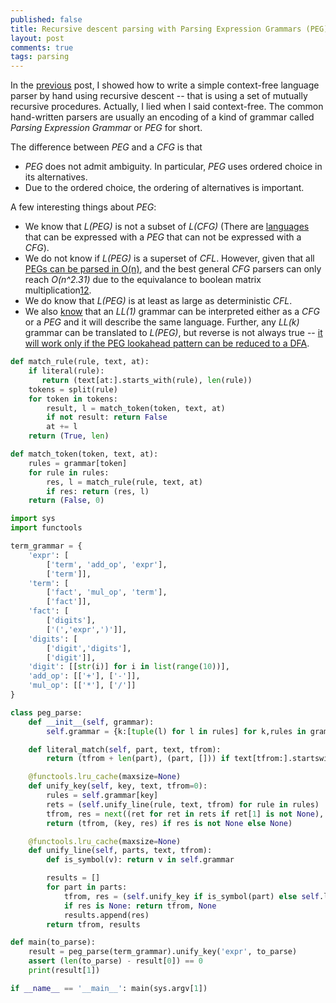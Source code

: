 ```yaml
---
published: false
title: Recursive descent parsing with Parsing Expression Grammars (PEG)
layout: post
comments: true
tags: parsing
---
```


In the [previous](/2018/09/05/top-down-parsing/) post, I showed how to write a simple context-free language parser by hand using recursive descent -- that is using a set of mutually recursive procedures. Actually, I lied when I said context-free. The common hand-written parsers are usually an encoding of a kind of grammar called _Parsing Expression Grammar_ or _PEG_ for short.

The difference between _PEG_ and a _CFG_ is that
* _PEG_ does not admit ambiguity. In particular, _PEG_ uses ordered choice in its alternatives.
* Due to the ordered choice, the ordering of alternatives is important.

A few interesting things about _PEG_:
* We know that _L(PEG)_ is not a subset of _L(CFG)_ (There are [languages](https://stackoverflow.com/a/46743864/1420407) that can be expressed with a _PEG_ that can not be expressed with a _CFG_).
* We do not know if _L(PEG)_ is a superset of _CFL_. However, given that all [PEGs can be parsed in O(n)](https://en.wikipedia.org/wiki/Parsing_expression_grammar), and the best general _CFG_ parsers can only reach _O(n^2.31)_ due to the equivalance to boolean matrix multiplication[1](/references#lee2002fast)[2](/references#valiant1975general). 
* We do know that _L(PEG)_ is at least as large as deterministic _CFL_.
* We also [know](https://arxiv.org/pdf/1304.3177.pdf) that an _LL(1)_ grammar can be interpreted either as a _CFG_ or a _PEG_ and it will describe the same language. Further, any _LL(k)_ grammar can be translated to _L(PEG)_, but reverse is not always true -- [it will work only if the PEG lookahead pattern can be reduced to a DFA](https://stackoverflow.com/a/46743864/1420407).


```python
def match_rule(rule, text, at):
    if literal(rule):
       return (text[at:].starts_with(rule), len(rule))
    tokens = split(rule)
    for token in tokens:
        result, l = match_token(token, text, at)
        if not result: return False
        at += l
    return (True, len)

def match_token(token, text, at):
    rules = grammar[token]
    for rule in rules:
        res, l = match_rule(rule, text, at)
        if res: return (res, l)
    return (False, 0)
```


```python
import sys
import functools

term_grammar = {
    'expr': [
        ['term', 'add_op', 'expr'],
        ['term']],
    'term': [
        ['fact', 'mul_op', 'term'],
        ['fact']],
    'fact': [
        ['digits'],
        ['(','expr',')']],
    'digits': [
        ['digit','digits'],
        ['digit']],
    'digit': [[str(i)] for i in list(range(10))],
    'add_op': [['+'], ['-']],
    'mul_op': [['*'], ['/']]
}

class peg_parse:
    def __init__(self, grammar):
        self.grammar = {k:[tuple(l) for l in rules] for k,rules in grammar.items()}

    def literal_match(self, part, text, tfrom):
        return (tfrom + len(part), (part, [])) if text[tfrom:].startswith(part) else (tfrom, None)

    @functools.lru_cache(maxsize=None)
    def unify_key(self, key, text, tfrom=0):
        rules = self.grammar[key]
        rets = (self.unify_line(rule, text, tfrom) for rule in rules)
        tfrom, res = next((ret for ret in rets if ret[1] is not None), (tfrom, None))
        return (tfrom, (key, res) if res is not None else None)

    @functools.lru_cache(maxsize=None)
    def unify_line(self, parts, text, tfrom):
        def is_symbol(v): return v in self.grammar

        results = []
        for part in parts:
            tfrom, res = (self.unify_key if is_symbol(part) else self.literal_match)(part, text, tfrom)
            if res is None: return tfrom, None
            results.append(res)
        return tfrom, results

def main(to_parse):
    result = peg_parse(term_grammar).unify_key('expr', to_parse)
    assert (len(to_parse) - result[0]) == 0
    print(result[1])

if __name__ == '__main__': main(sys.argv[1])
```
